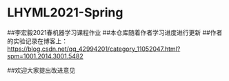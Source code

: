 # LHYML2021-Spring
##李宏毅2021春机器学习课程作业
##本仓库随着作者学习进度进行更新
##作者的实验记录在博客上：https://blog.csdn.net/qq_42994201/category_11052047.html?spm=1001.2014.3001.5482

##欢迎大家提出改进意见

